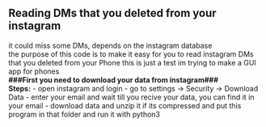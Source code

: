 
<h2>Reading DMs that you deleted from your instagram</h2>
it could miss some DMs, depends on the instagram database</br>
the purpose of this code is to make it easy for you to read instagram DMs that you deleted from your Phone
this is just a test
im trying to make a GUI app for phones</br>
<b>###First you need to download your data from instagram###</b></br>
<b>Steps:</b>
- open instagram and login
- go to settings -> Security -> Download Data
- enter your email and wait till you recive your data, you can find it in your email
- download data and unzip it if its compressed and put this program in that folder and run it with python3
